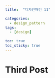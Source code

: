 ```yaml
---
title:  "디자인패턴 11" 

categories:
  - design_pattern
tags:
  - [design]

toc: true
toc_sticky: true
---
```


# Third Post